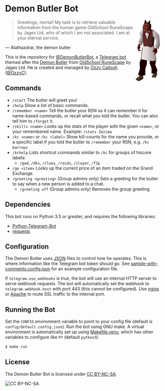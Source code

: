 # Demon Butler Bot

<img align="right" src="assets/demon-butler.png">

> Greetings, mortal! My task is to retrieve valuable information from the human game OldSchool RuneScape by Jagex Ltd, who of which I am not associated. I am at your eternal service.

&mdash; Alathazdrar, the demon butler

This is the repository for [@DemonButlerBot](https://t.me/DemonButlerBot), a [Telegram bot](https://core.telegram.org/bots) themed after the [Demon Butler](https://oldschool.runescape.wiki/w/Demon_butler) from [OldSchool RuneScape](https://oldschool.runescape.com/) by Jagex Ltd. He is created and managed by [Ozzy Callooh](https://github.com/OzzyCallooh) ([@OzzyC](https://t.me/OzzyC)).

## Commands

*	`/start`
	The butler will greet you!
*	`/help`
	Show a list of basic commands.
*	`/remember <name>`
	Tell the butler your RSN so it can remember it for name-based commands, or recall what you told the butler. You can also tell him to `/forget` it.
*	`/skills <name>`
	Looks up the stats of the player with the given `<name>`, or your remembered name. Example: `/stats Zezima`
*	`/kc <name>` or `/kc <label>`
	Show kill-counts for the name you provide, or a specific label if you told the butler to `/remember` your RSN, e.g. `/kc barrows`
*	`/kchelp`
	Lists shortcut commands similar to `/kc` for groups of hiscore labels:
	*	`/gwd`, `/dks`, `/clues`, `/raids`, `/slayer`, `/f2p`
*	`/ge <item>`
	Looks up the current price of an item traded on the Grand Exchange.
*	`/greeting <greeting>`
	(Group admins only) Sets a greeting for the butler to say when a new person is added to a chat.
	*	`/greeting off`
		(Group admins only) Removes the group greeting.

## Dependencies

This bot runs on Python 3.5 or greater, and requires the following libraries:

*	[Python-Telegram-Bot](https://python-telegram-bot.org/)
*	[requests](https://2.python-requests.org/en/master/)

## Configuration

The Demon Butler uses [JSON](https://json.org) files to control how he operates. This is where information like the Telegram bot token should go. See [sample-with-comments.config.json](config/sample-with-conmments.config.json) for an example configuration file.

If `telegram.use_webhooks` is true, the bot will use an internal HTTP server to serve webhook requests. The bot will automatically set the webhook to `telegram.webhook.host` with port 443 (this cannot be configured). Use [nginx](https://www.nginx.com/) or [Apache](https://www.apache.org) to route SSL traffic to the internal port.

## Running the Bot

Set the `CONFIG` environment variable to point to your config file (default is `config/default.config.json`). Run the bot using GNU make. A virtual environment is automatically set up using [Makefile.venv](https://github.com/sio/Makefile.venv), which has other variables to configure like `PY` (default `python3`).

```bash
$ make run
````

## License

The Demon Butler Bot is licensed under [CC BY-NC-SA](https://creativecommons.org/licenses/by-nc-sa/4.0/).

![CC BY-NC-SA](https://licensebuttons.net/l/by-nc-sa/3.0/88x31.png)